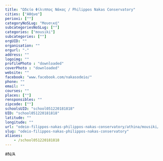 ```yaml
---
title: "Ωδείο Φίλιππος Νάκας / Philippos Nakas Conservatory"
cities: ["Αθήνα"]
perioxi: [""]
categoryNoSLug: "Μουσική"
subcategoriesNoSLug: [""]
categories: ["mousiki"]
subcategories: [""]
orgUID: ""
organisation: ""
orgurl: "-"
address: ""
logoimg: ""
profilePhoto : "downloaded"
coverPhoto : "downloaded"
website: ""
facebook: "www.facebook.com/nakasodeio/"
phone: ""
email: ""
courses: ""
places: [""]
rensponsibles: ""
zipcode: [""]
schoolsUID: "school051220181818"
UID: "school051220181818"
latitude: ""
longitude: ""
url: "odeio-filippos-nakas-philippos-nakas-conservatory/athina/mousiki/"
slug: "odeio-filippos-nakas-philippos-nakas-conservatory"
aliases:
    - /school051220181818
---
```





#N/A